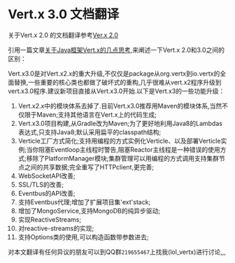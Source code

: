 # Vert.x 3.0 文档翻译

关于Vert.x 2.0 的文档翻译参考[Ver.x 2.0](http://vertx.gnim.wang)

引用一篇文章[关于Java框架Vert.x的几点思考](http://www.csdn.net/article/2015-05-20/2824733-Java),来阐述一下Vert.x 2.0和3.0之间的区别：

Vert.x3.0是对Vert.x2.x的重大升级,不仅仅是package从org.vertx到io.vertx的全面替换,一些重要的核心类也都做了破坏式的重构,几乎很难从vert.x2程序升级到vert.x3.0程序.建议新项目直接从Vert.x3.0开始.以下是Vert.x3的一些功能升级：

1. Vert.x2.x中的模块体系去掉了.目前Vert.x3.0推荐用Maven的模块体系,当然不仅限于Maven;支持其他语言在Vert.x上的代码生成;
2. Vert.x3.0项目构建,从Gradle改为Maven;为了更好地利用Java8的Lambdas表达式,只支持Java8;默认采用扁平的classpath结构;
3. Verticle工厂方式简化;支持用编程的方式实例化Verticle、以及部署Verticle实例;当你阻塞Eventloop主线程时警告,阻塞Reactor主线程是一种错误的使用方式;移除了PlatformManager模块;集群管理可以用编程的方式调用支持集群节点之间的共享数据;完全重写了HTTPclient,更完善;
4. WebSocketAPI改善;
5. SSL/TLS的改善;
6. Eventbus的API改善;
7. 支持Eventbus代理;增加了扩展项目集'ext'stack;
8. 增加了MongoService,支持MongoDB的纯异步驱动;
9. 实现ReactiveStreams;
10. 对reactive-streams的实现;
11. 支持Options类的使用,可以构造函数带参数进去;

对本文翻译有任何异议的朋友可以到QQ群`219655467`上找我(lol_vertx)进行讨论,,,
